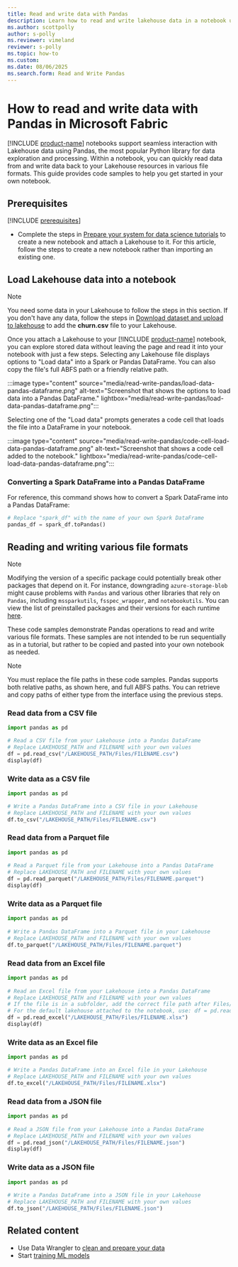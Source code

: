 ```yaml
---
title: Read and write data with Pandas
description: Learn how to read and write lakehouse data in a notebook using Pandas, a popular Python library for data exploration and processing.
ms.author: scottpolly
author: s-polly
ms.reviewer: vimeland
reviewer: s-polly
ms.topic: how-to
ms.custom:
ms.date: 08/06/2025
ms.search.form: Read and Write Pandas
---
```


# How to read and write data with Pandas in Microsoft Fabric

[!INCLUDE [product-name](../includes/product-name.md)] notebooks support seamless interaction with Lakehouse data using Pandas, the most popular Python library for data exploration and processing. Within a notebook, you can quickly read data from and write data back to your Lakehouse resources in various file formats. This guide provides code samples to help you get started in your own notebook.

## Prerequisites

[!INCLUDE [prerequisites](includes/prerequisites.md)]

- Complete the steps in [Prepare your system for data science tutorials](tutorial-data-science-prepare-system.md) to create a new notebook and attach a Lakehouse to it. For this article, follow the steps to create a new notebook rather than importing an existing one.

## Load Lakehouse data into a notebook

> [!NOTE]
> You need some data in your Lakehouse to follow the steps in this section. If you don't have any data, follow the steps in [Download dataset and upload to lakehouse](tutorial-data-science-ingest-data.md#download-dataset-and-upload-to-lakehouse) to add the **churn.csv** file to your Lakehouse.

Once you attach a Lakehouse to your [!INCLUDE [product-name](../includes/product-name.md)] notebook, you can explore stored data without leaving the page and read it into your notebook with just a few steps. Selecting any Lakehouse file displays options to "Load data" into a Spark or Pandas DataFrame. You can also copy the file's full ABFS path or a friendly relative path.

:::image type="content" source="media/read-write-pandas/load-data-pandas-dataframe.png" alt-text="Screenshot that shows the options to load data into a Pandas DataFrame." lightbox="media/read-write-pandas/load-data-pandas-dataframe.png":::

Selecting one of the "Load data" prompts generates a code cell that loads the file into a DataFrame in your notebook.

:::image type="content" source="media/read-write-pandas/code-cell-load-data-pandas-dataframe.png" alt-text="Screenshot that shows a code cell added to the notebook." lightbox="media/read-write-pandas/code-cell-load-data-pandas-dataframe.png":::

### Converting a Spark DataFrame into a Pandas DataFrame

For reference, this command shows how to convert a Spark DataFrame into a Pandas DataFrame:

```Python
# Replace "spark_df" with the name of your own Spark DataFrame
pandas_df = spark_df.toPandas() 
```

## Reading and writing various file formats
> [!NOTE]
> Modifying the version of a specific package could potentially break other packages that depend on it. For instance, downgrading `azure-storage-blob` might cause problems with `Pandas` and various other libraries that rely on `Pandas`, including `mssparkutils`, `fsspec_wrapper`, and `notebookutils`.
> You can view the list of preinstalled packages and their versions for each runtime [here](../data-engineering/runtime.md).

These code samples demonstrate Pandas operations to read and write various file formats. These samples are not intended to be run sequentially as in a tutorial, but rather to be copied and pasted into your own notebook as needed.

> [!NOTE]
> You must replace the file paths in these code samples. Pandas supports both relative paths, as shown here, and full ABFS paths. You can retrieve and copy paths of either type from the interface using the previous steps.

### Read data from a CSV file

```Python
import pandas as pd

# Read a CSV file from your Lakehouse into a Pandas DataFrame
# Replace LAKEHOUSE_PATH and FILENAME with your own values
df = pd.read_csv("/LAKEHOUSE_PATH/Files/FILENAME.csv")
display(df)
```

### Write data as a CSV file

```Python
import pandas as pd 

# Write a Pandas DataFrame into a CSV file in your Lakehouse
# Replace LAKEHOUSE_PATH and FILENAME with your own values
df.to_csv("/LAKEHOUSE_PATH/Files/FILENAME.csv") 
```

### Read data from a Parquet file

```Python
import pandas as pd 
 
# Read a Parquet file from your Lakehouse into a Pandas DataFrame
# Replace LAKEHOUSE_PATH and FILENAME with your own values
df = pd.read_parquet("/LAKEHOUSE_PATH/Files/FILENAME.parquet") 
display(df)
```

### Write data as a Parquet file

```Python
import pandas as pd 
 
# Write a Pandas DataFrame into a Parquet file in your Lakehouse
# Replace LAKEHOUSE_PATH and FILENAME with your own values
df.to_parquet("/LAKEHOUSE_PATH/Files/FILENAME.parquet") 
```

### Read data from an Excel file

```Python
import pandas as pd 
 
# Read an Excel file from your Lakehouse into a Pandas DataFrame
# Replace LAKEHOUSE_PATH and FILENAME with your own values
# If the file is in a subfolder, add the correct file path after Files/
# For the default lakehouse attached to the notebook, use: df = pd.read_excel("/lakehouse/default/Files/FILENAME.xlsx") 
df = pd.read_excel("/LAKEHOUSE_PATH/Files/FILENAME.xlsx") 
display(df) 
```

### Write data as an Excel file

```Python
import pandas as pd 

# Write a Pandas DataFrame into an Excel file in your Lakehouse
# Replace LAKEHOUSE_PATH and FILENAME with your own values
df.to_excel("/LAKEHOUSE_PATH/Files/FILENAME.xlsx") 
```

### Read data from a JSON file

```Python
import pandas as pd 
 
# Read a JSON file from your Lakehouse into a Pandas DataFrame
# Replace LAKEHOUSE_PATH and FILENAME with your own values
df = pd.read_json("/LAKEHOUSE_PATH/Files/FILENAME.json") 
display(df) 
```

### Write data as a JSON file

```Python
import pandas as pd 
 
# Write a Pandas DataFrame into a JSON file in your Lakehouse
# Replace LAKEHOUSE_PATH and FILENAME with your own values
df.to_json("/LAKEHOUSE_PATH/Files/FILENAME.json") 
```

## Related content

- Use Data Wrangler to [clean and prepare your data](data-wrangler.md)
- Start [training ML models](model-training-overview.md)
